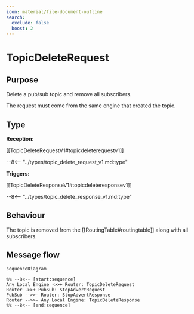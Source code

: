 ```yaml
---
icon: material/file-document-outline
search:
  exclude: false
  boost: 2
---
```


<div class="message" markdown>

# TopicDeleteRequest

## Purpose

<!-- --8<-- [start:purpose] -->
Delete a pub/sub topic and remove all subscribers.

The request must come from the same engine that created the topic.
<!-- --8<-- [end:purpose] -->

## Type

<!-- --8<-- [start:type] -->
**Reception:**

[[TopicDeleteRequestV1#topicdeleterequestv1]]

--8<-- "../types/topic_delete_request_v1.md:type"

**Triggers:**

[[TopicDeleteResponseV1#topicdeleteresponsev1]]

--8<-- "../types/topic_delete_response_v1.md:type"
<!-- --8<-- [end:type] -->

## Behaviour

<!-- --8<-- [start:behaviour] -->
The topic is removed from the [[RoutingTable#routingtable]] along with all subscribers.
<!-- --8<-- [end:behaviour] -->

## Message flow

<!-- --8<-- [start:messages] -->
```mermaid
sequenceDiagram

%% --8<-- [start:sequence]
Any Local Engine ->>+ Router: TopicDeleteRequest
Router ->>+ PubSub: StopAdvertRequest
PubSub -->>- Router: StopAdvertResponse
Router -->>- Any Local Engine: TopicDeleteResponse
%% --8<-- [end:sequence]
```
<!-- --8<-- [end:messages] -->

</div>
